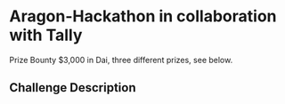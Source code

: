 # Aragon-Hackathon in collaboration with Tally

Prize Bounty
$3,000 in Dai, three different prizes, see below.

Challenge Description
--------------------------------------------------------------------------------------------------------------------------------------------------------------------

